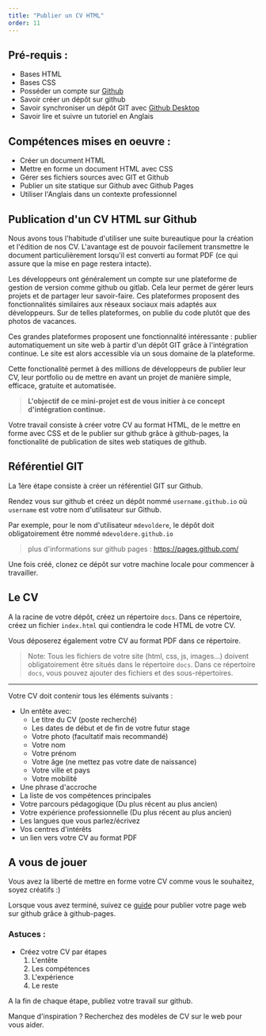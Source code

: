 ```yaml
---
title: "Publier un CV HTML"
order: 11
---
```


## Pré-requis : 
- Bases HTML
- Bases CSS
- Posséder un compte sur [Github](https://github.com)
- Savoir créer un dépôt sur github
- Savoir synchroniser un dépôt GIT avec [Github Desktop](https://desktop.github.com)
- Savoir lire et suivre un tutoriel en Anglais

## Compétences mises en oeuvre : 
- Créer un document HTML
- Mettre en forme un document HTML avec CSS
- Gérer ses fichiers sources avec GIT et Github
- Publier un site statique sur Github avec Github Pages
- Utiliser l'Anglais dans un contexte professionnel


## Publication d'un CV HTML sur Github

Nous avons tous l'habitude d'utiliser une suite bureautique pour la création et l'édition de nos CV. L'avantage est de pouvoir facilement transmettre le document particulièrement lorsqu'il est converti au format PDF (ce qui assure que la mise en page restera intacte).

Les développeurs ont généralement un compte sur une plateforme de gestion de version comme github ou gitlab. Cela leur permet de gérer leurs projets et de partager leur savoir-faire. Ces plateformes proposent des fonctionnalités similaires aux réseaux sociaux mais adaptés aux développeurs. Sur de telles plateformes, on publie du code plutôt que des photos de vacances.

Ces grandes plateformes proposent une fonctionnalité intéressante : publier automatiquement un site web à partir d'un dépôt GIT grâce à l'intégration continue. Le site est alors accessible via un sous domaine de la plateforme.

Cette fonctionalité permet à des millions de développeurs de publier leur CV, leur portfolio ou de mettre en avant un projet de manière simple, efficace, gratuite et automatisée.

> **L'objectif de ce mini-projet est de vous initier à ce concept d'intégration continue.**

Votre travail consiste à créer votre CV au format HTML, de le mettre en forme avec CSS et de le publier sur github grâce à github-pages, la fonctionalité de publication de sites web statiques de github. 


## Référentiel GIT 

La 1ère étape consiste à créer un référentiel GIT sur Github.

Rendez vous sur github et créez un dépôt nommé `username.github.io` où `username` est votre nom d'utilisateur sur Github.

Par exemple, pour le nom d'utilisateur `mdevoldere`, le dépôt doit obligatoirement être nommé `mdevoldere.github.io`

> plus d'informations sur github pages : https://pages.github.com/ 

Une fois créé, clonez ce dépôt sur votre machine locale pour commencer à travailler.


## Le CV 

A la racine de votre dépôt, créez un répertoire `docs`.
Dans ce répertoire, créez un fichier `index.html` qui contiendra le code HTML de votre CV.

Vous déposerez également votre CV au format PDF dans ce répertoire.

> Note: Tous les fichiers de votre site (html, css, js, images...) doivent obligatoirement être situés dans le répertoire `docs`. Dans ce répertoire `docs`, vous pouvez ajouter des fichiers et des sous-répertoires.

---

Votre CV doit contenir tous les éléments suivants :

- Un entête avec: 
    - Le titre du CV (poste recherché)
    - Les dates de début et de fin de votre futur stage
    - Votre photo (facultatif mais recommandé)
    - Votre nom
    - Votre prénom 
    - Votre âge (ne mettez pas votre date de naissance)
    - Votre ville et pays
    - Votre mobilité 
- Une phrase d'accroche 
- La liste de vos compétences principales
- Votre parcours pédagogique (Du plus récent au plus ancien)
- Votre expérience professionnelle (Du plus récent au plus ancien)
- Les langues que vous parlez/écrivez
- Vos centres d'intérêts
- un lien vers votre CV au format PDF


## A vous de jouer 

Vous avez la liberté de mettre en forme votre CV comme vous le souhaitez, soyez créatifs :)

Lorsque vous avez terminé, suivez ce [guide](https://guides.github.com/features/pages/) pour publier votre page web sur github grâce à github-pages.


### Astuces :

- Créez votre CV par étapes
    1. L'entête
    2. Les compétences
    3. L'expérience
    4. Le reste

A la fin de chaque étape, publiez votre travail sur github.

Manque d'inspiration ? Recherchez des modèles de CV sur le web pour vous aider.
